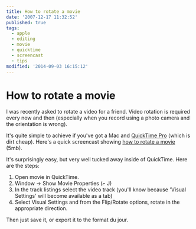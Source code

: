 ```yaml
---
title: How to rotate a movie
date: '2007-12-17 11:32:52'
published: true
tags:
  - apple
  - editing
  - movie
  - quicktime
  - screencast
  - tips
modified: '2014-09-03 16:15:12'
---
```

# How to rotate a movie

I was recently asked to rotate a video for a friend.  Video rotation is required every now and then (especially when you record using a photo camera and the orientation is wrong).

It's quite simple to achieve if you've got a Mac and [QuickTime Pro](http://www.apple.com/quicktime/ "Apple - QuickTime") (which is dirt cheap).  Here's a quick screencast showing [how to rotate a movie](/images/movie-rotate.mov) (5mb).


<!--more-->

It's surprisingly easy, but very well tucked away inside of QuickTime. Here are the steps:

1. Open movie in QuickTime.
2. Window -> Show Movie Properties (<img src="/images/mac_command.gif" height="12" width="12" alt="command" title="command">J)
3. In the track listings select the video track (you'll know because 'Visual Settings' will become available as a tab)
4. Select Visual Settings and from the Flip/Rotate options, rotate in the appropriate direction.

Then just save it, or export it to the format du jour.
